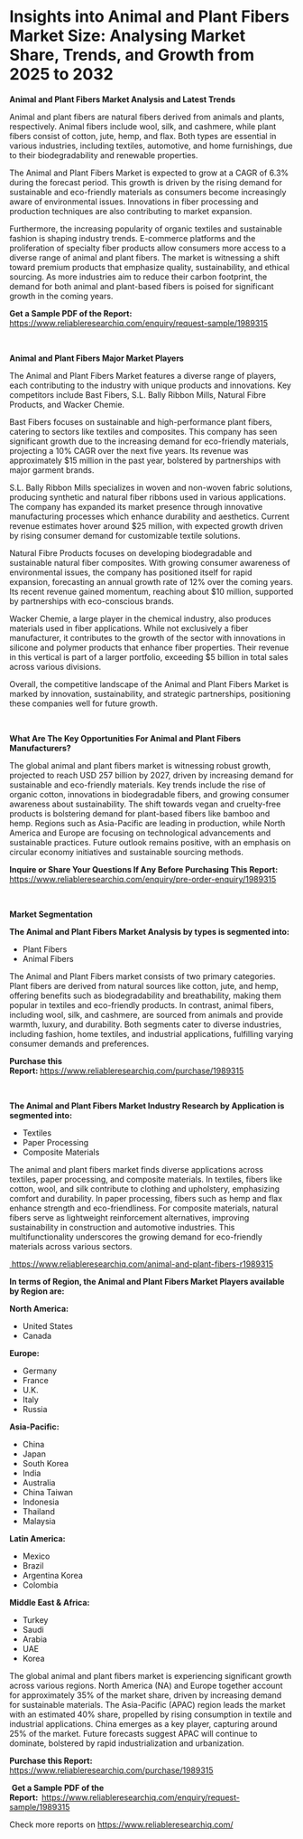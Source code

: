 <p><h1>Insights into Animal and Plant Fibers Market Size: Analysing Market Share, Trends, and Growth from 2025 to 2032</h1></p><p><strong>Animal and Plant Fibers Market Analysis and Latest Trends</strong></p>
<p><p>Animal and plant fibers are natural fibers derived from animals and plants, respectively. Animal fibers include wool, silk, and cashmere, while plant fibers consist of cotton, jute, hemp, and flax. Both types are essential in various industries, including textiles, automotive, and home furnishings, due to their biodegradability and renewable properties.</p><p>The Animal and Plant Fibers Market is expected to grow at a CAGR of 6.3% during the forecast period. This growth is driven by the rising demand for sustainable and eco-friendly materials as consumers become increasingly aware of environmental issues. Innovations in fiber processing and production techniques are also contributing to market expansion. </p><p>Furthermore, the increasing popularity of organic textiles and sustainable fashion is shaping industry trends. E-commerce platforms and the proliferation of specialty fiber products allow consumers more access to a diverse range of animal and plant fibers. The market is witnessing a shift toward premium products that emphasize quality, sustainability, and ethical sourcing. As more industries aim to reduce their carbon footprint, the demand for both animal and plant-based fibers is poised for significant growth in the coming years.</p></p>
<p><strong>Get a Sample PDF of the Report:&nbsp;</strong> <a href="https://www.reliableresearchiq.com/enquiry/request-sample/1989315?utm_campaign=1123&utm_medium=2&utm_source=Github&utm_content=ia&utm_term=04022025&utm_id=animal-and-plant-fibers">https://www.reliableresearchiq.com/enquiry/request-sample/1989315</a></p>
<p>&nbsp;</p>
<p><strong>Animal and Plant Fibers Major Market Players</strong></p>
<p><p>The Animal and Plant Fibers Market features a diverse range of players, each contributing to the industry with unique products and innovations. Key competitors include Bast Fibers, S.L. Bally Ribbon Mills, Natural Fibre Products, and Wacker Chemie.</p><p>Bast Fibers focuses on sustainable and high-performance plant fibers, catering to sectors like textiles and composites. This company has seen significant growth due to the increasing demand for eco-friendly materials, projecting a 10% CAGR over the next five years. Its revenue was approximately $15 million in the past year, bolstered by partnerships with major garment brands.</p><p>S.L. Bally Ribbon Mills specializes in woven and non-woven fabric solutions, producing synthetic and natural fiber ribbons used in various applications. The company has expanded its market presence through innovative manufacturing processes which enhance durability and aesthetics. Current revenue estimates hover around $25 million, with expected growth driven by rising consumer demand for customizable textile solutions.</p><p>Natural Fibre Products focuses on developing biodegradable and sustainable natural fiber composites. With growing consumer awareness of environmental issues, the company has positioned itself for rapid expansion, forecasting an annual growth rate of 12% over the coming years. Its recent revenue gained momentum, reaching about $10 million, supported by partnerships with eco-conscious brands.</p><p>Wacker Chemie, a large player in the chemical industry, also produces materials used in fiber applications. While not exclusively a fiber manufacturer, it contributes to the growth of the sector with innovations in silicone and polymer products that enhance fiber properties. Their revenue in this vertical is part of a larger portfolio, exceeding $5 billion in total sales across various divisions.</p><p>Overall, the competitive landscape of the Animal and Plant Fibers Market is marked by innovation, sustainability, and strategic partnerships, positioning these companies well for future growth.</p></p>
<p>&nbsp;</p>
<p><strong>What Are The Key Opportunities For Animal and Plant Fibers Manufacturers?</strong></p>
<p><p>The global animal and plant fibers market is witnessing robust growth, projected to reach USD 257 billion by 2027, driven by increasing demand for sustainable and eco-friendly materials. Key trends include the rise of organic cotton, innovations in biodegradable fibers, and growing consumer awareness about sustainability. The shift towards vegan and cruelty-free products is bolstering demand for plant-based fibers like bamboo and hemp. Regions such as Asia-Pacific are leading in production, while North America and Europe are focusing on technological advancements and sustainable practices. Future outlook remains positive, with an emphasis on circular economy initiatives and sustainable sourcing methods.</p></p>
<p><strong>Inquire or Share Your Questions If Any Before Purchasing This Report:</strong> <a href="https://www.reliableresearchiq.com/enquiry/pre-order-enquiry/1989315?utm_campaign=1123&utm_medium=2&utm_source=Github&utm_content=ia&utm_term=04022025&utm_id=animal-and-plant-fibers">https://www.reliableresearchiq.com/enquiry/pre-order-enquiry/1989315</a></p>
<p>&nbsp;</p>
<p><strong>Market Segmentation</strong></p>
<p><strong>The Animal and Plant Fibers Market Analysis by types is segmented into:</strong></p>
<p><ul><li>Plant Fibers</li><li>Animal Fibers</li></ul></p>
<p><p>The Animal and Plant Fibers market consists of two primary categories. Plant fibers are derived from natural sources like cotton, jute, and hemp, offering benefits such as biodegradability and breathability, making them popular in textiles and eco-friendly products. In contrast, animal fibers, including wool, silk, and cashmere, are sourced from animals and provide warmth, luxury, and durability. Both segments cater to diverse industries, including fashion, home textiles, and industrial applications, fulfilling varying consumer demands and preferences.</p></p>
<p><strong>Purchase this Report:&nbsp;</strong><a href="https://www.reliableresearchiq.com/purchase/1989315?utm_campaign=1123&utm_medium=2&utm_source=Github&utm_content=ia&utm_term=04022025&utm_id=animal-and-plant-fibers">https://www.reliableresearchiq.com/purchase/1989315</a></p>
<p>&nbsp;</p>
<p><strong>The Animal and Plant Fibers Market Industry Research by Application is segmented into:</strong></p>
<p><ul><li>Textiles</li><li>Paper Processing</li><li>Composite Materials</li></ul></p>
<p><p>The animal and plant fibers market finds diverse applications across textiles, paper processing, and composite materials. In textiles, fibers like cotton, wool, and silk contribute to clothing and upholstery, emphasizing comfort and durability. In paper processing, fibers such as hemp and flax enhance strength and eco-friendliness. For composite materials, natural fibers serve as lightweight reinforcement alternatives, improving sustainability in construction and automotive industries. This multifunctionality underscores the growing demand for eco-friendly materials across various sectors.</p></p>
<p><a href="https://www.reliableresearchiq.com/animal-and-plant-fibers-r1989315?utm_campaign=1123&utm_medium=2&utm_source=Github&utm_content=ia&utm_term=04022025&utm_id=animal-and-plant-fibers">&nbsp;https://www.reliableresearchiq.com/animal-and-plant-fibers-r1989315</a></p>
<p><strong>In terms of Region, the Animal and Plant Fibers Market Players available by Region are:</strong></p>
<p>
    <p> <strong> North America: </strong>
        <ul>
            <li>United States</li>
            <li>Canada</li>
        </ul>
        </p> 
    <p> <strong> Europe: </strong>
        <ul>
            <li>Germany</li>
            <li>France</li>
            <li>U.K.</li>
            <li>Italy</li>
            <li>Russia</li>
        </ul>
        </p> 
    <p> <strong> Asia-Pacific: </strong>
        <ul>
            <li>China</li>
            <li>Japan</li>
            <li>South Korea</li>
            <li>India</li>
            <li>Australia</li>
            <li>China Taiwan</li>
            <li>Indonesia</li>
            <li>Thailand</li>
            <li>Malaysia</li>
        </ul>
        </p> 
    <p> <strong> Latin America: </strong>
        <ul>
            <li>Mexico</li>
            <li>Brazil</li>
            <li>Argentina Korea</li>
            <li>Colombia</li>
        </ul>
        </p> 
    <p> <strong> Middle East & Africa: </strong>
        <ul>
            <li>Turkey</li>
            <li>Saudi</li>
            <li>Arabia</li>
            <li>UAE</li>
            <li>Korea</li>
        </ul>
    </p>
    </p>
<p><p>The global animal and plant fibers market is experiencing significant growth across various regions. North America (NA) and Europe together account for approximately 35% of the market share, driven by increasing demand for sustainable materials. The Asia-Pacific (APAC) region leads the market with an estimated 40% share, propelled by rising consumption in textile and industrial applications. China emerges as a key player, capturing around 25% of the market. Future forecasts suggest APAC will continue to dominate, bolstered by rapid industrialization and urbanization.</p></p>
<p><strong>Purchase this Report: </strong><a href="https://www.reliableresearchiq.com/purchase/1989315?utm_campaign=1123&utm_medium=2&utm_source=Github&utm_content=ia&utm_term=04022025&utm_id=animal-and-plant-fibers">https://www.reliableresearchiq.com/purchase/1989315</a></p>
<p>&nbsp;<strong>Get a Sample PDF of the Report:&nbsp;&nbsp;</strong><a href="https://www.reliableresearchiq.com/enquiry/request-sample/1989315?utm_campaign=1123&utm_medium=2&utm_source=Github&utm_content=ia&utm_term=04022025&utm_id=animal-and-plant-fibers">https://www.reliableresearchiq.com/enquiry/request-sample/1989315</a></p>
<p><strong></strong></p>
<p>Check more reports on <a href="https://www.reliableresearchiq.com/?utm_campaign=1123&utm_medium=2&utm_source=Github&utm_content=ia&utm_term=04022025&utm_id=animal-and-plant-fibers">https://www.reliableresearchiq.com/</a></p>